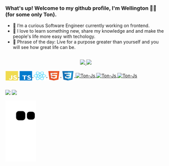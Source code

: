 ### What's up! Welcome to my github profile, I'm Wellington 👋🏽 (for some only Ton).


- 🔭 I’m a curious Software Engineer currently working on frontend.
- 🥰 I love to learn something new, share my knowledge and and make the people's life more easy with techology.
- 🌱 Phrase of the day: Live for a purpose greater than yourself and you will see how great life can be.

##

<div align="center">
  <a href="https://github.com/wellingtonacosta">
  <img height="180em" src="https://github-readme-stats.vercel.app/api?username=wellingtonacosta&show_icons=true&theme=dark&include_all_commits=true&count_private=true"/>
  <img height="180em" src="https://github-readme-stats.vercel.app/api/top-langs/?username=wellingtonacosta&layout=compact&langs_count=7&theme=dark"/>
</div>
<div style="display: inline_block"><br>
  <img align="center" alt="Ton-Js" height="30" width="40" src="https://raw.githubusercontent.com/devicons/devicon/master/icons/javascript/javascript-plain.svg">
  <img align="center" alt="Rafa-Ts" height="30" width="40" src="https://raw.githubusercontent.com/devicons/devicon/master/icons/typescript/typescript-plain.svg">
  <img align="center" alt="Rafa-React" height="30" width="40" src="https://raw.githubusercontent.com/devicons/devicon/master/icons/react/react-original.svg">
  <img align="center" alt="Rafa-HTML" height="30" width="40" src="https://raw.githubusercontent.com/devicons/devicon/master/icons/html5/html5-original.svg">
  <img align="center" alt="Rafa-CSS" height="30" width="40" src="https://raw.githubusercontent.com/devicons/devicon/master/icons/css3/css3-original.svg">
  <img  align="center" alt="Ton-Js" height="30" width="40" src="https://cdn.jsdelivr.net/gh/devicons/devicon/icons/angularjs/angularjs-original.svg" />
  <img  align="center" alt="Ton-Js" height="30" width="40"  src="https://cdn.jsdelivr.net/gh/devicons/devicon/icons/nodejs/nodejs-original.svg" />
  <img   align="center" alt="Ton-Js" height="30" width="40" src="https://cdn.jsdelivr.net/gh/devicons/devicon/icons/graphql/graphql-plain.svg" />
          
          
  
  ##
 
<div> 
 
  <a href = "mailto:wellingtonacosta09@gmail.com"><img src="https://img.shields.io/badge/-Gmail-%23333?style=for-the-badge&logo=gmail&logoColor=white" target="_blank"></a>
  <a href="https://www.linkedin.com/in/wellington-alves-da-costa/" target="_blank"><img src="https://img.shields.io/badge/-LinkedIn-%230077B5?style=for-the-badge&logo=linkedin&logoColor=white" target="_blank"></a> 
 
  ![Snake animation](https://github.com/rafaballerini/rafaballerini/blob/output/github-contribution-grid-snake.svg)
 
</div>

